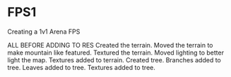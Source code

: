 # FPS1
 Creating a 1v1 Arena FPS

ALL BEFORE ADDING TO RES
Created the terrain.
Moved the terrain to make mountain like featured.
Textured the terrain.
Moved lighting to better light the map.
Textures added to terrain.
Created tree.
Branches added to tree.
Leaves added to tree.
Textures added to tree.
